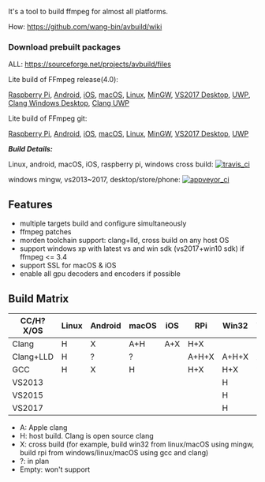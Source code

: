 It's a tool to build ffmpeg for almost all platforms.

How: https://github.com/wang-bin/avbuild/wiki

### Download prebuilt packages

ALL: https://sourceforge.net/projects/avbuild/files

Lite build of FFmpeg release(4.0):

[Raspberry Pi](https://sourceforge.net/projects/avbuild/files/raspberry-pi/ffmpeg-4.0-raspberry-pi-clang-lite.tar.xz/download), [Android](https://sourceforge.net/projects/avbuild/files/android/ffmpeg-4.0-android-clang-lite.tar.xz/download), [iOS](https://sourceforge.net/projects/avbuild/files/iOS/ffmpeg-4.0-iOS-lite.tar.xz/download), [macOS](https://sourceforge.net/projects/avbuild/files/macOS/ffmpeg-4.0-macOS-lite.tar.xz/download), [Linux](https://sourceforge.net/projects/avbuild/files/linux/ffmpeg-4.0-linux-gcc-lite.tar.xz/download), 
[MinGW](https://sourceforge.net/projects/avbuild/files/windows-desktop/ffmpeg-4.0-desktop-MINGW-lite.7z/download), [VS2017 Desktop](https://sourceforge.net/projects/avbuild/files/windows-desktop/ffmpeg-4.0-desktop-VS2017-lite.7z/download), [UWP](https://sourceforge.net/projects/avbuild/files/windows-store/ffmpeg-4.0-store-VS2017-lite.7z/download), [Clang Windows Desktop](https://sourceforge.net/projects/avbuild/files/windows-desktop/ffmpeg-4.0-windows-desktop-clang-lite.tar.xz/download), [Clang UWP](https://sourceforge.net/projects/avbuild/files/windows-store/ffmpeg-4.0-windows-store-clang-lite.tar.xz/download)


Lite build of FFmpeg git:

[Raspberry Pi](https://sourceforge.net/projects/avbuild/files/raspberry-pi/ffmpeg-git-raspberry-pi-clang-lite.tar.xz/download), [Android](https://sourceforge.net/projects/avbuild/files/android/ffmpeg-git-android-clang-lite.tar.xz/download), [iOS](https://sourceforge.net/projects/avbuild/files/iOS/ffmpeg-git-iOS-lite.tar.xz/download), [macOS](https://sourceforge.net/projects/avbuild/files/macOS/ffmpeg-git-macOS-lite.tar.xz/download), [Linux](https://sourceforge.net/projects/avbuild/files/linux/ffmpeg-git-linux-gcc-lite.tar.xz/download), 
[MinGW](https://sourceforge.net/projects/avbuild/files/windows-desktop/ffmpeg-git-desktop-MINGW-lite.7z/download), [VS2017 Desktop](https://sourceforge.net/projects/avbuild/files/windows-desktop/ffmpeg-git-desktop-VS2017-lite.7z/download), [UWP](https://sourceforge.net/projects/avbuild/files/windows-store/ffmpeg-git-store-VS2017-lite.7z/download)

***Build Details:***

Linux, android, macOS, iOS, raspberry pi, windows cross build: [![travis_ci](https://travis-ci.org/wang-bin/avbuild.svg?branch=master)](https://travis-ci.org/wang-bin/avbuild)

windows mingw, vs2013~2017, desktop/store/phone: [![appveyor_ci](https://ci.appveyor.com/api/projects/status/github/wang-bin/avbuild?branch=master&svg=true)](https://ci.appveyor.com/project/wang-bin/avbuild)

## Features

- multiple targets build and configure simultaneously
- ffmpeg patches
- morden toolchain support: clang+lld, cross build on any host OS
- support windows xp with latest vs and win sdk (vs2017+win10 sdk) if ffmpeg <= 3.4
- support SSL for macOS & iOS
- enable all gpu decoders and encoders if possible

## Build Matrix

| CC/H?X/OS |  Linux  |  Android  |  macOS  |   iOS   |    RPi    |  Win32  |  WinStore  | WinPhone |
|-----------|---------|-----------|---------|---------|-----------|---------|------------|----------|
|   Clang   |    H    |     X     |   A+H   |   A+X   |    H+X    |         |            |          |
| Clang+LLD |    H    |     ?     |    ?    |         |   A+H+X   |  A+H+X  |   A+H+X    |     ?    |
|    GCC    |    H    |     X     |    H    |         |    H+X    |   H+X   |      ?     |     ?    |
|  VS2013   |         |           |         |         |           |    H    |      H     |     X    |
|  VS2015   |         |           |         |         |           |    H    |      H     |     X    |
|  VS2017   |         |           |         |         |           |    H    |      H     |     ?    |


- A: Apple clang
- H: host build. Clang is open source clang
- X: cross build (for example, build win32 from linux/macOS using mingw, build rpi from windows/linux/macOS using gcc and clang)
- ?: in plan
- Empty: won't support
